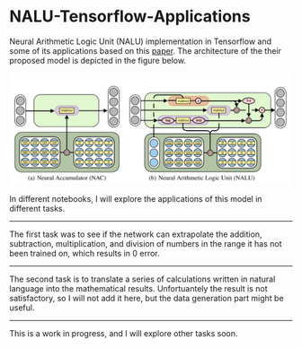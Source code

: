 # NALU-Tensorflow-Applications
Neural Arithmetic Logic Unit (NALU) implementation in Tensorflow and some of its applications based on this
[paper](https://arxiv.org/pdf/1808.00508.pdf). The architecture of the their proposed model is depicted in the figure below.

![](https://github.com/reza-sohrabi-ucr/NALU-Tensorflow-Applications/blob/master/images/arch.PNG)

In different notebooks, I will explore the applications of this model in different tasks.

-----------------------------------------------------------------
The first task was to see if the network can extrapolate the addition, subtraction, multiplication, and division of numbers in the range it has not been trained on, which results in 0 error.

-----------------------------------------------------------------
The second task is to translate a series of calculations written in natural language into the mathematical results.
Unfortuantely the result is not satisfactory, so I will not add it here, but the data generation part might be useful.

-----------------------------------------------------------------
This is a work in progress, and I will explore other tasks soon.
